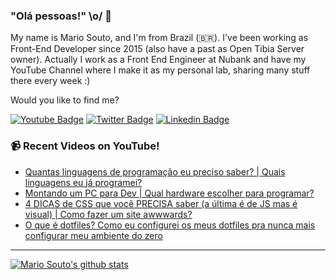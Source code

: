 ### "Olá pessoas!" \o/ 👋

My name is Mario Souto, and I'm from Brazil (🇧🇷). I've been working as Front-End Developer since 2015 (also have a past as Open Tibia Server owner). Actually I work as a Front End Engineer at Nubank and have my YouTube Channel where I make it as my personal lab, sharing many stuff there every week :)

Would you like to find me?

[![Youtube Badge](https://img.shields.io/badge/-Youtube-FF0000?style=flat-square&labelColor=FF0000&logo=youtube&logoColor=white&link=https://youtube.com/c/DevSoutinho)](https://youtube.com/c/DevSoutinho)
[![Twitter Badge](https://img.shields.io/badge/-Twitter-1ca0f1?style=flat-square&labelColor=1ca0f1&logo=twitter&logoColor=white&link=https://twitter.com/omariosouto)](https://twitter.com/omariosouto)
[![Linkedin Badge](https://img.shields.io/badge/-LinkedIn-blue?style=flat-square&logo=Linkedin&logoColor=white&link=https://www.linkedin.com/in/omariosouto)](https://www.linkedin.com/in/omariosouto)

### 📹 Recent Videos on YouTube!

<!-- YOUTUBE:START -->
- [Quantas linguagens de programação eu preciso saber? | Quais linguagens eu já programei?](https://www.youtube.com/watch?v=FDQbzP7PBiw)
- [Montando um PC para Dev | Qual hardware escolher para programar?](https://www.youtube.com/watch?v=VcPMjCLqbVA)
- [4 DICAS de CSS que você PRECISA saber &lpar;a última é de JS mas é visual&rpar; | Como fazer um site awwwards?](https://www.youtube.com/watch?v=p3rXmeI0KEk)
- [O que é dotfiles? Como eu configurei os meus dotfiles pra nunca mais configurar meu ambiente do zero](https://www.youtube.com/watch?v=Ficm64eRuVE)
<!-- YOUTUBE:END -->

____


[![Mario Souto's github stats](https://github-readme-stats.vercel.app/api?username=omariosouto&theme=dark&show_icons=true&count_private=true)](https://github.com/omariosouto)
